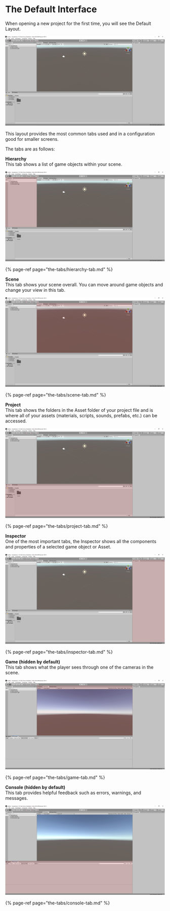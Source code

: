 # The Default Interface

When opening a new project for the first time, you will see the Default Layout.

![](../.gitbook/assets/image%20%28114%29.png)

This layout provides the most common tabs used and in a configuration good for smaller screens.

The tabs are as follows:

**Hierarchy**  
This tab shows a list of game objects within your scene.

![](../.gitbook/assets/default-hierarchy2.jpg)

{% page-ref page="the-tabs/hierarchy-tab.md" %}

**Scene**  
This tab shows your scene overall. You can move around game objects and change your view in this tab.

![](../.gitbook/assets/default-scenex.jpg)

{% page-ref page="the-tabs/scene-tab.md" %}

**Project**  
This tab shows the folders in the Asset folder of your project file and is where all of your assets \(materials, scripts, sounds, prefabs, etc.\) can be accessed.

![](../.gitbook/assets/default-projectx.jpg)

{% page-ref page="the-tabs/project-tab.md" %}

**Inspector**  
One of the most important tabs, the Inspector shows all the components and properties of a selected game object or Asset.

![](../.gitbook/assets/default-inspector.jpg)

{% page-ref page="the-tabs/inspector-tab.md" %}

**Game \(hidden by default\)**  
This tab shows what the player sees through one of the cameras in the scene.

![](../.gitbook/assets/default2-gamex.jpg)

{% page-ref page="the-tabs/game-tab.md" %}

**Console \(hidden by default\)**  
This tab provides helpful feedback such as errors, warnings, and messages.

![](../.gitbook/assets/default2-consolex.jpg)

{% page-ref page="the-tabs/console-tab.md" %}



